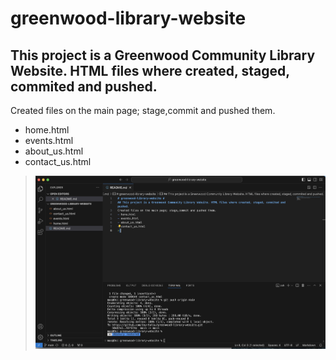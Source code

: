 # greenwood-library-website #
## This project is a Greenwood Community Library Website. HTML files where created, staged, commited and pushed. 
Created files on the main page; stage,commit and pushed them.
- home.html
- events.html
- about_us.html
- contact_us.html
> ![](image%201.png)
